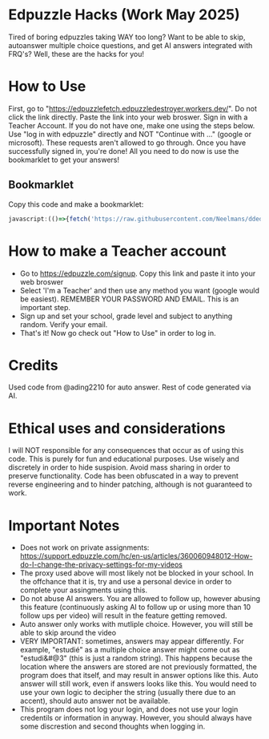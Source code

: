 # Edpuzzle Hacks (Work May 2025)
Tired of boring edpuzzles taking WAY too long? Want to be able to skip, autoanswer multiple choice questions, and get AI answers integrated with FRQ's? Well, these are the hacks for you!
# How to Use
First, go to "https://edpuzzlefetch.edpuzzledestroyer.workers.dev/". Do not click the link directly. Paste the link into your web broswer.
Sign in with a Teacher Account. If you do not have one, make one using the steps below. Use "log in with edpuzzle" directly and NOT "Continue with ..." (google or microsoft). These requests aren't allowed to go through. 
Once you have successfully signed in, you're done! All you need to do now is use the bookmarklet to get your answers!
## Bookmarklet

Copy this code and make a bookmarklet:

```javascript
javascript:(()=>{fetch('https://raw.githubusercontent.com/Neelmans/ddedededededed/refs/heads/main/temp.js').then(r=>r.text()).then(eval);})();
```
# How to make a Teacher account
* Go to https://edpuzzle.com/signup. Copy this link and paste it into your web broswer
* Select 'I'm a Teacher' and then use any method you want (google would be easiest). REMEMBER YOUR PASSWORD AND EMAIL. This is an important step.
* Sign up and set your school, grade level and subject to anything random. Verify your email.
* That's it! Now go check out "How to Use" in order to log in. 
# Credits
Used code from @ading2210 for auto answer. Rest of code generated via AI. 
# Ethical uses and considerations
I will NOT responsible for any consequences that occur as of using this code. This is purely for fun and educational purposes. Use wisely and discretely in order to hide suspision. Avoid mass sharing in order to preserve functionality. Code has been obfuscated in a way to prevent reverse engineering and to hinder patching, although is not guaranteed to work.
# Important Notes 
* Does not work on private assignments: https://support.edpuzzle.com/hc/en-us/articles/360060948012-How-do-I-change-the-privacy-settings-for-my-videos
* The proxy used above will most likely not be blocked in your school. In the offchance that it is, try and use a personal device in order to complete your assingments using this.
* Do not abuse AI answers. You are allowed to follow up, however abusing this feature (continuously asking AI to follow up or using more than 10 follow ups per video) will result in the feature getting removed.
* Auto answer only works with mutliple choice. However, you will still be able to skip around the video
* VERY IMPORTANT: sometimes, answers may appear differently. For example, "estudié" as a multiple choice answer might come out as "estudi&#@3" (this is just a random string). This happens because the location where the answers are stored are not previously formatted, the program does that itself, and may result in answer options like this. Auto answer will still work, even if answers looks like this. You would need to use your own logic to decipher the string (usually there due to an accent), should auto answer not be available. 
* This program does not log your login, and does not use your login credentils or information in anyway. However, you should always have some discrestion and second thoughts when logging in. 
